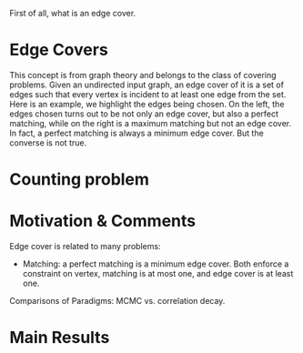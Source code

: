 First of all, what is an edge cover.

# Edge Covers
This concept is from graph theory and belongs to the class of covering problems. Given an undirected input graph, an edge cover of it is a set of edges such that every vertex is incident to at least one edge from the set.
Here is an example, we highlight the edges being chosen. On the left, the edges chosen turns out to be not only an edge cover, but also a perfect matching, while on the right is a maximum matching but not an edge cover.
In fact, a perfect matching is always a minimum edge cover. But the converse is not true.

# Counting problem

# Motivation & Comments

Edge cover is related to many problems:
* Matching: a perfect matching is a minimum edge cover. Both enforce a constraint on vertex, matching is at most one, and edge cover is at least one.

Comparisons of Paradigms: MCMC vs. correlation decay.
# Main Results

